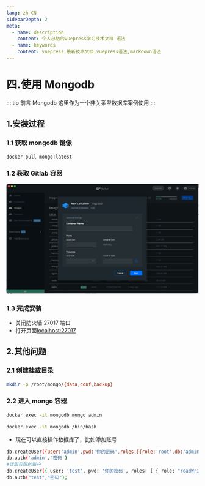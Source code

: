 ```yaml
---
lang: zh-CN
sidebarDepth: 2
meta:
  - name: description
    content: 个人总结的vuepress学习技术文档-语法
  - name: keywords
    content: vuepress,最新技术文档,vuepress语法,markdown语法
---
```


# 四.使用 Mongodb

::: tip 前言
Mongodb 这里作为一个非关系型数据库案例使用
:::

## 1.安装过程

### 1.1 获取 mongodb 镜像

```bash
docker pull mongo:latest
```

### 1.2 获取 Gitlab 容器

![](./2.png)

### 1.3 完成安装

- 关闭防火墙 27017 端口
- 打开页面[localhost:27017](localhost:27017)

## 2.其他问题

### 2.1 创建挂载目录

```sh
mkdir -p /root/mongo/{data,conf,backup}
```

### 2.2 进入 mongo 容器

```sh
docker exec -it mongodb mongo admin
```

```sh
docker exec -it mongodb /bin/bash
```

- 现在可以直接操作数据库了，比如添加账号

```sh
db.createUser({user:'admin',pwd:'你的密码',roles:[{role:'root',db:'admin'}],})
db.auth('admin','密码')
#读取权限的账户
db.createUser({ user: 'test', pwd: '你的密码', roles: [ { role: "readWrite", db: "elec_safe" } ] })
db.auth("test","密码");
```

